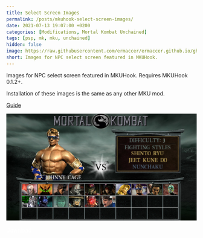 ```yaml
---
title: Select Screen Images
permalink: /posts/mkuhook-select-screen-images/
date: 2021-07-13 19:07:00 +0200
categories: [Modifications, Mortal Kombat Unchained]
tags: [psp, mk, mku, unchained]   
hidden: false
image: https://raw.githubusercontent.com/ermaccer/ermaccer.github.io/gh-pages/assets/mods/mku/mkuhook/selectimages.jpg
short: Images for NPC select screen featured in MKUHook.
---
```


Images for NPC select screen featured in MKUHook.
Requires MKUHook 0.1.2+.


Installation of these images is the same as any other MKU mod.

[Guide](https://ermaccer.github.io/posts/how-to-install-mortal-kombat-unchained-mods/)

![Preview](https://raw.githubusercontent.com/ermaccer/ermaccer.github.io/gh-pages/assets/mods/mku/mkuhook/selectimages.jpg)



<a class="btn btn-block btn-dark bg-dark text-gray btn-lg" style="color: white;" href="https://drive.google.com/file/d/1hJhU8R65s70hinA9SskVaPObRzzKfr8s/view?usp=sharing" role="button">
<i class="fas fa-download"></i>
Download
</a>

